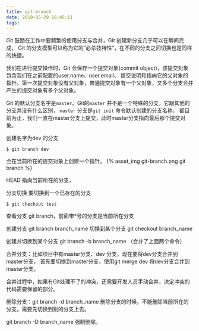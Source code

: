 ```yaml
---
title: git-branch
date: 2019-05-29 16:45:11
tags:
---
```

Git 鼓励在工作中要频繁的使用分支与合并，Git 创建新分支几乎可以在瞬间完成，
Git 的分支模型可以称为它的”必杀技特性“，在不同的分支之间切换也是同样的快捷。

我们在进行提交操作时，Git 会保存一个提交对象(commit object)，该提交对象包含我们在之前配置的user.name、user.email、
提交说明和指向它的父对象的指针。第一次提交对象没有父对象，普通提交对象有一个父对象，又多个分支合并产生的提交对象有多个父对象。


Git 的默认分支名字是`master`。Git的`master` 并不是一个特殊的分支，它跟其他的分支并没有什么区别，
`master` 分支是`git init` 命令默认创建的分支名称，
都目前为止，我们一直在master分支上提交，此时master分支指向最后那个提交对象。

创建名字为dev 的分支
```text
$ git branch dev
```
会在当前所在的提交对象上创建一个指针。
{% asset_img git-branch.png git branch %}


HEAD 指向当前所在的分支，

分支切换
要切换到一个已存在的分支
```text
$ git checkout test
```

查看分支 git branch，前面带*号的分支是当前所在分支

创建分支 git branch branch_name
切换到某个分支 git checkout branch_name

创建并切换到某个分支 git branch -b branch_name （合并了上面两个命令）

合并分支：比如项目中有master分支、dev 分支，现在要将dev分支合并到master分支，
首先要切换到master分支，使用git merge dev 将dev分支合并到master分支。

合并过程中，如果有Git处理不了的冲突，还需要开发人员手动合并，决定冲突的代码需要保留的部分。

删除分支：git branch -d branch_name
删除分支的时候，不能删除当前所在的分支，需要先切换到别的分支上去。

git branch -D branch_name 强制删除。
